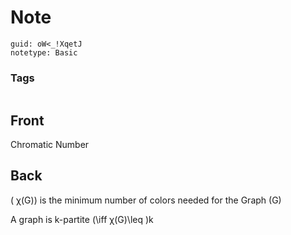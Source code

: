 # Note
```
guid: oW<_!XqetJ
notetype: Basic
```

### Tags
```
```

## Front
Chromatic Number

## Back
\( χ(G)\) is the minimum number of colors needed for the Graph \(G\)

A graph is k-partite \(\iff  χ(G)\leq \)k
